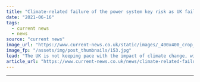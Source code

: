 ```yaml
---
title: "Climate-related failure of the power system key risk as UK fails to keep pace with climate change"
date: "2021-06-16"
tags: 
  - current news
  - news
source: "current news"
image_url: "https://www.current-news.co.uk/static/images/_400x400_crop_center-center/Power-lines-dusk-Pixabay-NC.jpg"
image_fp: "/assets/img/post_thumbnails/153.jpg"
lead: "​The UK is not keeping pace with the impact of climate change, with the risk of climate-related failure of the power system growing."
article_url: "https://www.current-news.co.uk/news/climate-related-failure-of-the-power-system-key-risk-as-uk-fails-to-keep-pace-with-climate-change?utm_source=rss-feeds&utm_medium=rss&utm_campaign=rss"
---
```


---

